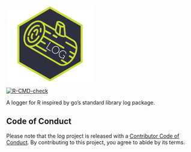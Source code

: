 
<!-- README.md is generated from README.Rmd. Please edit that file -->

<div data-align="center">

<img src="docs/log.png" height="200px" />

<!-- badges: start -->

[![R-CMD-check](https://github.com/devOpifex/log/workflows/R-CMD-check/badge.svg)](https://github.com/devOpifex/log/actions)
<!-- badges: end -->

A logger for R inspired by go’s standard library log package.

</div>

## Code of Conduct

Please note that the log project is released with a [Contributor Code of
Conduct](https://contributor-covenant.org/version/2/0/CODE_OF_CONDUCT.html).
By contributing to this project, you agree to abide by its terms.
